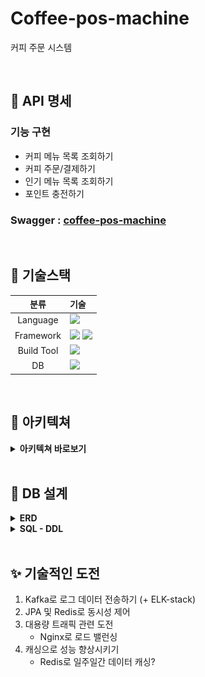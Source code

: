 # Coffee-pos-machine
커피 주문 시스템

<br />

## 💬 API 명세

### 기능 구현
  - 커피 메뉴 목록 조회하기
  - 커피 주문/결제하기
  - 인기 메뉴 목록 조회하기
  - 포인트 충전하기

### Swagger : [coffee-pos-machine](https://app.swaggerhub.com/apis-docs/deingvelop/coffee-pos-machine/1.0.0#/default/get_beverages_favorites)



<br />

## 📜 기술스택
|분류|기술|
| :-: |:- |
|Language|<img src="https://img.shields.io/badge/JAVA-007396?style=for-the-badge&logo=java&logoColor=white">|
|Framework|<img src="https://img.shields.io/badge/Spring-6DB33F?style=for-the-badge&logo=Spring&logoColor=white"> <img src="https://img.shields.io/badge/Springboot-6DB33F?style=for-the-badge&logo=Springboot&logoColor=white">|
|Build Tool|<img src="https://img.shields.io/badge/gradle-02303A?style=for-the-badge&logo=gradle&logoColor=white">|
|DB|<img src="https://img.shields.io/badge/mysql-4479A1?style=for-the-badge&logo=mysql&logoColor=white">|


<br />

## 🏰 아키텍쳐
<details>
<summary> <b>아키텍쳐 바로보기</b> </summary> 
준비중
</details>

<br />

## 📕 DB 설계
    
<details>
<summary> <b>ERD</b> </summary>

![erd - 230212.png](src%2Fmain%2Fresources%2Fstatic%2Ferd%20-%20230212.png)

</details>

    
<details>
<summary> <b>SQL - DDL </b> </summary>

```SQL
CREATE TABLE `beverage` (
    `id` BIGINT(20) NOT NULL auto_increment,
    `name` varchar(20) NOT NULL,
    `price` INT(11) NOT NULL,
    PRIMARY KEY(`id`)
);

CREATE TABLE `user` (
    `id` BIGINT(20) NOT NULL auto_increment,
    `point` BIGINT(20) NOT NULL DEFAULT 0,
    PRIMARY KEY(`id`)
);

CREATE TABLE `point_log` (
    `id` BIGINT(20) NOT NULL auto_increment,
    `point` BIGINT(20) NOT NULL,
    `uesr_id` BIGINT(20) NOT NULL,
    PRIMARY KEY(`id`)
);

CREATE TABLE `orderLog` (
    `id` BIGINT(20) NOT NULL auto_increment,
    `created_at` DATETIME NOT NULL,
    `user_id` BIGINT(20) NOT NULL,
    `beverage_id` BIGINT(20) NOT NULL,
    PRIMARY KEY(`id`),
    KEY idx_created_at(`created_at`)
);
```

</details>



<br />

## ✨ 기술적인 도전

1. Kafka로 로그 데이터 전송하기 (+ ELK-stack)
2. JPA 및 Redis로 동시성 제어
3. 대용량 트래픽 관련 도전
    - Nginx로 로드 밸런싱
4. 캐싱으로 성능 향상시키기
    - Redis로 일주일간 데이터 캐싱?
  
<br />
